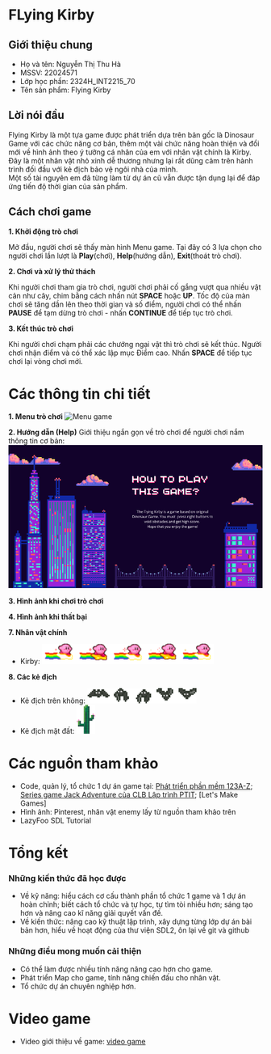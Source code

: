 # FLying Kirby
## Giới thiệu chung
- Họ và tên: Nguyễn Thị Thu Hà
- MSSV: 22024571
- Lớp học phần: 2324H_INT2215_70
- Tên sản phẩm: Flying Kirby
  
## Lời nói đầu
Flying Kirby là một tựa game được phát triển dựa trên bản gốc là Dinosaur Game với các chức năng cơ bản, thêm một vài chức năng hoàn thiện và đổi mới về hình ảnh theo ý tưởng cá nhân của em với nhân vật chính là Kirby. Đây là một nhân vật nhỏ xinh dễ thương nhưng lại rất dũng cảm trên hành trình đối đầu với kẻ địch bảo vệ ngôi nhà của mình.    
Một số tài nguyên em đã từng làm từ dự án cũ vẫn được tận dụng lại để đáp ứng tiến độ thời gian của sản phẩm.

## Cách chơi game 
**1. Khởi động trò chơi**

Mở đầu, người chơi sẽ thấy màn hình Menu game. Tại đây có 3 lựa chọn cho người chơi lần lượt là **Play**(chơi), **Help**(hướng dẫn), **Exit**(thoát trò chơi). 

**2. Chơi và xử lý thử thách**

Khi người chơi tham gia trò chơi, người chơi phải cố gắng vượt qua nhiều vật cản như cây, chim bằng cách nhấn nút **SPACE** hoặc **UP**. Tốc độ của màn chơi sẽ tăng dần lên theo thời gian và số điểm, người chơi có thể nhấn **PAUSE** để tạm dừng trò chơi - nhấn **CONTINUE** để tiếp tục trò chơi.

**3. Kết thúc trò chơi**

Khi người chơi chạm phải các chướng ngại vật thì trò chơi sẽ kết thúc. Người chơi nhận điểm và có thể xác lập mục Điểm cao. Nhấn **SPACE** để tiếp tục chơi lại vòng chơi mới. 

# Các thông tin chi tiết 
**1. Menu trò chơi**
   ![Menu game](https://drive.google.com/file/d/1Wri-Uw9YE9zfl6PQC7vcooZJ-SwjUdqG/view?usp=sharing)
   
**2. Hướng dẫn (Help)**
   Giới thiệu ngắn gọn về trò chơi để người chơi nắm thông tin cơ bản:
   ![instruction](flyingkirby/Resource/BackGround/instruction.png)
   
**3. Hình ảnh khi chơi trò chơi**

**4. Hình ảnh khi thất bại**

**7. Nhân vật chính**
- Kirby: ![kirby](flyingkirby/Resource/Kirby/FlyingKirby.png)
  
**8. Các kẻ địch**
- Kẻ địch trên không: ![bat](flyingkirby/Resource/Enemy/Bat.png)
- Kẻ địch mặt đất: ![cactus](flyingkirby/Resource/Enemy/Cactus.png)

# Các nguồn tham khảo 
- Code, quản lý, tổ chức 1 dự án game tại:
  [Phát triển phần mềm 123A-Z](https://www.youtube.com/c/Ph%C3%A1tTri%E1%BB%83nPh%E1%BA%A7nM%E1%BB%81m123AZ);
  [Series game Jack Adventure của CLB Lập trình PTIT](https://www.youtube.com/c/CLBL%E1%BA%ADpTr%C3%ACnhPTIT);
  [Let's Make Games]
- Hình ảnh: Pinterest, nhân vật enemy lấy từ nguồn tham khảo trên
- LazyFoo SDL Tutorial
  
# Tổng kết 
### Những kiến thức đã học được
- Về kỹ năng: hiểu cách cơ cấu thành phần tổ chức 1 game và 1 dự án hoàn chỉnh; biết cách tổ chức và tự học, tự tìm tòi nhiều hơn; sáng tạo hơn và nâng cao kĩ năng giải quyết vấn đề.
- Về kiến thức: nâng cao kỹ thuật lập trình, xây dựng từng lớp dự án bài bản hơn, hiểu về hoạt động của thư viện SDL2, ôn lại về git và github

### Những điều mong muốn cải thiện 
- Có thể làm được nhiều tính năng nâng cao hơn cho game.
- Phát triển Map cho game, tính năng chiến đấu cho nhân vật.
- Tổ chức dự án chuyên nghiệp hơn.
# Video game
- Video giới thiệu về game: [video game](https://drive.google.com/drive/folders/1sJAXfsVsCrmdvV2j2T2fz2-Mn_z1dYZ6)
